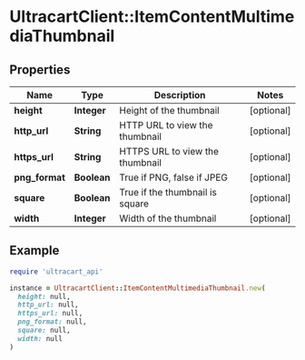 # UltracartClient::ItemContentMultimediaThumbnail

## Properties

| Name | Type | Description | Notes |
| ---- | ---- | ----------- | ----- |
| **height** | **Integer** | Height of the thumbnail | [optional] |
| **http_url** | **String** | HTTP URL to view the thumbnail | [optional] |
| **https_url** | **String** | HTTPS URL to view the thumbnail | [optional] |
| **png_format** | **Boolean** | True if PNG, false if JPEG | [optional] |
| **square** | **Boolean** | True if the thumbnail is square | [optional] |
| **width** | **Integer** | Width of the thumbnail | [optional] |

## Example

```ruby
require 'ultracart_api'

instance = UltracartClient::ItemContentMultimediaThumbnail.new(
  height: null,
  http_url: null,
  https_url: null,
  png_format: null,
  square: null,
  width: null
)
```

